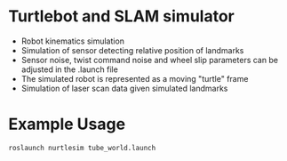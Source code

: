 # Turtlebot and SLAM simulator
* Robot kinematics simulation
* Simulation of sensor detecting relative position of landmarks
* Sensor noise, twist command noise and wheel slip parameters can be adjusted in the .launch file
* The simulated robot is represented as a moving "turtle" frame
* Simulation of laser scan data given simulated landmarks
# Example Usage
```
roslaunch nurtlesim tube_world.launch
```
